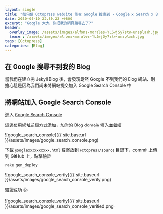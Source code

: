```yaml
---
layout: single
title: "如何使 Octopress website 能被 Google 搜索到 - Google x Search x Blog"
date: 2020-09-10 23:29:22 +0800
excerpt: "Google 大大，你把我的網頁藏哪去了?"
header:
  overlay_image: /assets/images/alfons-morales-YLSwjSy7stw-unsplash.jpg
  teaser: /assets/images/alfons-morales-YLSwjSy7stw-unsplash.jpg
tags: [Octopress]
categories: [Blog]
---
```


## 在 Google 搜尋不到我的 Blog

當我們在建立完 Jekyll Blog 後，會發現竟然 Google 不到我們的 Blog 網站，別擔心這是因為我們尚未將網站提交加入 Google Search Console 中

## 將網站加入 Google Search Console

進入 [Google Search Console](https://search.google.com/search-console/welcome?hl=zh-CN&utm_source=about-page&pli=1)

這邊使用網址前綴方式添加，加你的 Blog domain 填入並繼續

![google_search_console]({{ site.baseurl }}/assets/images/google_search_console.png)

下載 `googlexxxxxxxxxx.html` 檔案放到 `octopress/source` 目錄下，commit 上傳到 GitHub 上，點擊驗證

```bash
rake gen_deploy
```

![google_search_console_verify]({{ site.baseurl }}/assets/images/google_search_console_verify.png)

驗證成功 👍

![google_search_console_verify]({{ site.baseurl }}/assets/images/google_search_console_verified.png)

